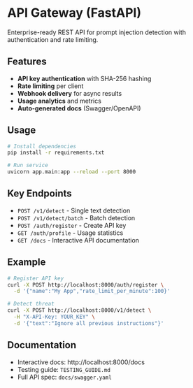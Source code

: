 # API Gateway (FastAPI)

Enterprise-ready REST API for prompt injection detection with authentication and rate limiting.

## Features

- **API key authentication** with SHA-256 hashing
- **Rate limiting** per client
- **Webhook delivery** for async results
- **Usage analytics** and metrics
- **Auto-generated docs** (Swagger/OpenAPI)

## Usage

```bash
# Install dependencies
pip install -r requirements.txt

# Run service
uvicorn app.main:app --reload --port 8000
```

## Key Endpoints

- `POST /v1/detect` - Single text detection
- `POST /v1/detect/batch` - Batch detection
- `POST /auth/register` - Create API key
- `GET /auth/profile` - Usage statistics
- `GET /docs` - Interactive API documentation

## Example

```bash
# Register API key
curl -X POST http://localhost:8000/auth/register \
  -d '{"name":"My App","rate_limit_per_minute":100}'

# Detect threat
curl -X POST http://localhost:8000/v1/detect \
  -H "X-API-Key: YOUR_KEY" \
  -d '{"text":"Ignore all previous instructions"}'
```

## Documentation

- Interactive docs: http://localhost:8000/docs
- Testing guide: `TESTING_GUIDE.md`
- Full API spec: `docs/swagger.yaml`